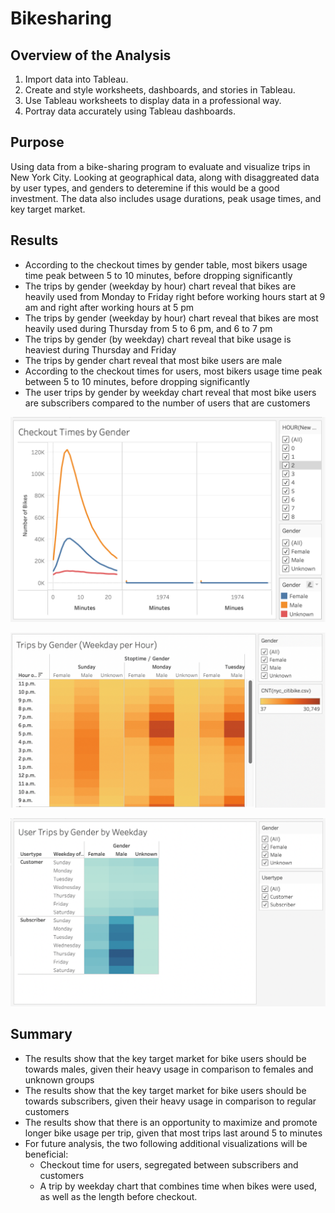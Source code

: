 # Bikesharing

## Overview of the Analysis
  1.  Import data into Tableau.
  2.  Create and style worksheets, dashboards, and stories in Tableau.
  3.  Use Tableau worksheets to display data in a professional way.
  4.  Portray data accurately using Tableau dashboards.

## Purpose

   Using data from a bike-sharing program to evaluate and visualize trips in New York City. Looking at geographical data, along with disaggreated data by user types, and genders to deteremine if this would be a good investment. The data also includes usage durations, peak usage times, and key target market. 

## Results

  *   According to the checkout times by gender table, most bikers usage time peak between 5 to 10 minutes, before dropping significantly
  *   The trips by gender (weekday by hour) chart reveal that bikes are heavily used from Monday to Friday right before working hours start at 9 am and right after working hours at 5 pm
  *   The trips by gender (weekday by hour) chart reveal that bikes are most heavily used during Thursday from 5 to 6 pm, and 6 to 7 pm
  *   The trips by gender (by weekday) chart reveal that bike usage is heaviest during Thursday and Friday
  *   The trips by gender chart reveal that most bike users are male
  *   According to the checkout times for users, most bikers usage time peak between 5 to 10 minutes, before dropping significantly
  *   The user trips by gender by weekday chart reveal that most bike users are subscribers compared to the number of users that are customers

![This is an image](https://github.com/Stookhy/Bikesharing/blob/main/Checkout%20Times%20by%20Gender.png?raw=true)

![This is an image](https://github.com/Stookhy/Bikesharing/blob/main/Trips%20by%20Gender%20(Weekday%20per%20Hour).png?raw=true)

![This is an image](https://github.com/Stookhy/Bikesharing/blob/main/User%20Trips%20by%20Gender%20by%20Weekday.png?raw=true)

## Summary

  *   The results show that the key target market for bike users should be towards males, given their heavy usage in comparison to females and unknown groups
  *   The results show that the key target market for bike users should be towards subscribers, given their heavy usage in comparison to regular customers
  *   The results show that there is an opportunity to maximize and promote longer bike usage per trip, given that most trips last around 5 to minutes
  *   For future analysis, the two following additional visualizations will be beneficial:
        *   Checkout time for users, segregated between subscribers and customers
        *   A trip by weekday chart that combines time when bikes were used, as well as the length before checkout.


